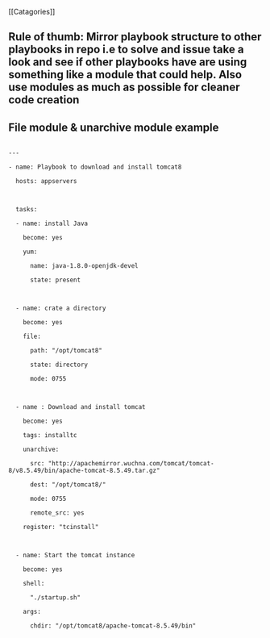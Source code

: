 [[Catagories]] 

## Rule of thumb: Mirror playbook structure to other playbooks in repo i.e to solve and issue take a look and see if other playbooks have are using something like a module that could help. Also use modules as much as possible for cleaner code creation


## File module & unarchive module example

~~~~

---

- name: Playbook to download and install tomcat8

  hosts: appservers

  

  tasks:

  - name: install Java

    become: yes

    yum:

      name: java-1.8.0-openjdk-devel

      state: present

  

  - name: crate a directory

    become: yes

    file:

      path: "/opt/tomcat8"

      state: directory

      mode: 0755

  

  - name : Download and install tomcat

    become: yes

    tags: installtc

    unarchive:

      src: "http://apachemirror.wuchna.com/tomcat/tomcat-8/v8.5.49/bin/apache-tomcat-8.5.49.tar.gz"

      dest: "/opt/tomcat8/"

      mode: 0755

      remote_src: yes

    register: "tcinstall"

  

  - name: Start the tomcat instance

    become: yes

    shell:

      "./startup.sh"

    args:

      chdir: "/opt/tomcat8/apache-tomcat-8.5.49/bin"

~~~~
